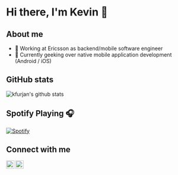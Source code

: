 # Hi there, I'm Kevin 👋

## About me

- 💪 Working at Ericsson as backend/mobile software engineer
- 🌱 Currently geeking over native mobile application development (Android / iOS)

## GitHub stats

![kfurjan's github stats](https://github-readme-stats.vercel.app/api?username=kfurjan&count_private=true&show_icons=true&bg_color=50,4DD0E1,26A69A,4CAF50&title_color=ECEFF1&icon_color=CFD8DC)

## Spotify Playing 🎧

[![Spotify](https://novatorem.kfurjan.vercel.app/api/spotify)](https://open.spotify.com/user/USER_NAME)

## Connect with me

[<img align="left" alt="Kevin Furjan | LinkedIn" width="22px" src="https://cdn.jsdelivr.net/npm/simple-icons@v3/icons/linkedin.svg" />][linkedin]
[<img align="left" alt="Kevin Furjan | email" width="22px" src="https://cdn.jsdelivr.net/npm/simple-icons@v3/icons/gmail.svg" />][email]

[linkedin]: https://linkedin.com/in/kevin-furjan
[email]: mailto:kfurjan@gmail.com
